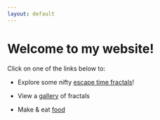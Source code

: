 ```yaml
---
layout: default
---
```


# Welcome to my website!

Click on one of the links below to:

* Explore some nifty [escape time fractals](fractals)!

* View a [gallery](fractals/gallery) of fractals

* Make & eat [food](food)
